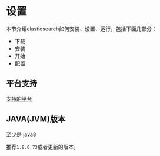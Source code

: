 # 设置

本节介绍elasticsearch如何安装、设置、运行，包括下面几部分：
 
- 下载
- 安装
- 开始
- 配置

## 平台支持

[支持的平台](https://www.elastic.co/support/matrix)

## JAVA(JVM)版本

至少是 [java8](http://www.oracle.com/technetwork/java/javase/downloads/index.html)

推荐`1.8.0_73`或者更新的版本。
